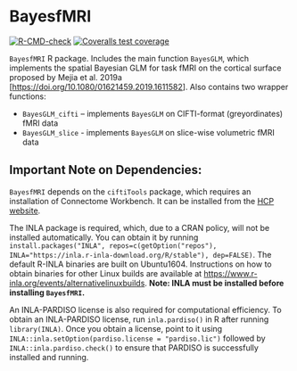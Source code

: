 
<!-- README.md is generated from README.Rmd. Please edit that file -->

# BayesfMRI

<!-- badges: start -->

[![R-CMD-check](https://github.com/mandymejia/BayesfMRI/workflows/R-CMD-check/badge.svg)](https://github.com/mandymejia/BayesfMRI/actions)
[![Coveralls test
coverage](https://coveralls.io/repos/github/mandymejia/BayesfMRI/badge.svg)](https://coveralls.io/r/mandymejia/BayesfMRI?branch=master)
<!-- badges: end -->

`BayesfMRI` R package. Includes the main function `BayesGLM`, which
implements the spatial Bayesian GLM for task fMRI on the cortical
surface proposed by Mejia et al. 2019a
\[<https://doi.org/10.1080/01621459.2019.1611582>\]. Also contains two
wrapper functions:

-   `BayesGLM_cifti` – implements `BayesGLM` on CIFTI-format
    (greyordinates) fMRI data
-   `BayesGLM_slice` - implements `BayesGLM` on slice-wise volumetric
    fMRI data

## Important Note on Dependencies:

`BayesfMRI` depends on the `ciftiTools` package, which requires an
installation of Connectome Workbench. It can be installed from the [HCP
website](https://www.humanconnectome.org/software/get-connectome-workbench).

The INLA package is required, which, due to a CRAN policy, will not be
installed automatically. You can obtain it by running
`install.packages("INLA", repos=c(getOption("repos"), INLA="https://inla.r-inla-download.org/R/stable"), dep=FALSE)`.
The default R-INLA binaries are built on Ubuntu1604. Instructions on how
to obtain binaries for other Linux builds are available at
<https://www.r-inla.org/events/alternativelinuxbuilds>. **Note: INLA
must be installed before installing `BayesfMRI`.**

An INLA-PARDISO license is also required for computational efficiency.
To obtain an INLA-PARDISO license, run `inla.pardiso()` in R after
running `library(INLA)`. Once you obtain a license, point to it using
`INLA::inla.setOption(pardiso.license = "pardiso.lic")` followed by
`INLA::inla.pardiso.check()` to ensure that PARDISO is successfully
installed and running.

